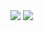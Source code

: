 <img src="https://github-readme-stats.vercel.app/api?username=roylatgnail&theme=blue-green">
<img src="https://github-readme-stats.vercel.app/api/top-langs/?username=roylatgnail&theme=blue-green">
